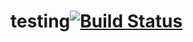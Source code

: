 # testing[![Build Status](https://travis-ci.org/akolander22/testing.svg?branch=master)](https://travis-ci.org/akolander22/testing)
